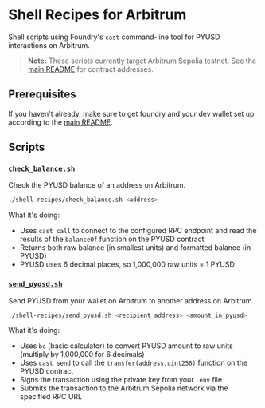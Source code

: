 # Shell Recipes for Arbitrum

Shell scripts using Foundry's `cast` command-line tool for PYUSD interactions on Arbitrum.

> **Note:** These scripts currently target Arbitrum Sepolia testnet. See the [main README](../README.md) for contract addresses.

## Prerequisites

If you haven't already, make sure to get foundry and your dev wallet set up according to the [main README](../README.md).

## Scripts

### [`check_balance.sh`](./check_balance.sh)

Check the PYUSD balance of an address on Arbitrum.

```bash
./shell-recipes/check_balance.sh <address>
```

What it's doing:
- Uses `cast call` to connect to the configured RPC endpoint and read the results of the `balanceOf` function on the PYUSD contract
- Returns both raw balance (in smallest units) and formatted balance (in PYUSD)
- PYUSD uses 6 decimal places, so 1,000,000 raw units = 1 PYUSD

### [`send_pyusd.sh`](./send_pyusd.sh)

Send PYUSD from your wallet on Arbitrum to another address on Arbitrum.

```bash
./shell-recipes/send_pyusd.sh <recipient_address> <amount_in_pyusd>
```

What it's doing:
- Uses `bc` (basic calculator) to convert PYUSD amount to raw units (multiply by 1,000,000 for 6 decimals)
- Uses `cast send` to call the `transfer(address,uint256)` function on the PYUSD contract
- Signs the transaction using the private key from your `.env` file
- Submits the transaction to the Arbitrum Sepolia network via the specified RPC URL
